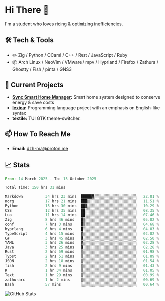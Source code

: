 # Hi There 👋
I'm a student who loves ricing & optimizing inefficiencies.
## 🛠️ Tech & Tools
- ✏️  Zig / Python / OCaml / C++ / Rust / JavaScript / Ruby
- 📦 Arch Linux / NeoVim / VMware / mpv / Hyprland / Firefox / Zathura / Ghostty / Fish / pinta / GNS3
## 🔭 Current Projects
- **[Sync Smart Home Manager](https://github.com/dzh-ma/sync):** Smart home system designed to conserve energy & save costs
- **[lexica](https://github.com/dzh-ma/lexica):** Programming language project with an emphasis on English-like syntax
- **[textile](https://github.com/dzh-ma/textile):** TUI GTK theme-switcher.
## 📫 How To Reach Me
- **Email:** [dzh-ma@proton.me](mailto:dzh-ma@proton.me)
## 📈 Stats
<!--START_SECTION:waka-->

```rust
From: 14 March 2025 - To: 15 October 2025

Total Time: 150 hrs 31 mins

Markdown          34 hrs 23 mins  █████▓░░░░░░░░░░░░░░░░░░░   22.81 %
norg              17 hrs 21 mins  ███░░░░░░░░░░░░░░░░░░░░░░   11.51 %
Python            15 hrs 30 mins  ██▓░░░░░░░░░░░░░░░░░░░░░░   10.29 %
CSS               12 hrs 35 mins  ██░░░░░░░░░░░░░░░░░░░░░░░   08.35 %
Lua               11 hrs 14 mins  ██░░░░░░░░░░░░░░░░░░░░░░░   07.46 %
Zig               8 hrs 46 mins   █▒░░░░░░░░░░░░░░░░░░░░░░░   05.82 %
conf              7 hrs 3 mins    █▒░░░░░░░░░░░░░░░░░░░░░░░   04.68 %
hyprlang          6 hrs 4 mins    █░░░░░░░░░░░░░░░░░░░░░░░░   04.03 %
TypeScript        4 hrs 15 mins   ▓░░░░░░░░░░░░░░░░░░░░░░░░   02.82 %
C#                3 hrs 45 mins   ▓░░░░░░░░░░░░░░░░░░░░░░░░   02.50 %
YAML              3 hrs 26 mins   ▓░░░░░░░░░░░░░░░░░░░░░░░░   02.28 %
Java              3 hrs 25 mins   ▓░░░░░░░░░░░░░░░░░░░░░░░░   02.28 %
Rust              2 hrs 59 mins   ▒░░░░░░░░░░░░░░░░░░░░░░░░   01.98 %
Typst             2 hrs 51 mins   ▒░░░░░░░░░░░░░░░░░░░░░░░░   01.89 %
JSON              2 hrs 18 mins   ▒░░░░░░░░░░░░░░░░░░░░░░░░   01.54 %
fish              2 hrs 9 mins    ▒░░░░░░░░░░░░░░░░░░░░░░░░   01.43 %
R                 1 hr 34 mins    ▒░░░░░░░░░░░░░░░░░░░░░░░░   01.05 %
Text              1 hr 29 mins    ▒░░░░░░░░░░░░░░░░░░░░░░░░   00.99 %
zathurarc         1 hr 2 mins     ▒░░░░░░░░░░░░░░░░░░░░░░░░   00.69 %
Bash              57 mins         ░░░░░░░░░░░░░░░░░░░░░░░░░   00.64 %
```

<!--END_SECTION:waka-->

![GitHub Stats](https://github-readme-stats.vercel.app/api?username=dzh-ma&show_icons=true&theme=transparent)
